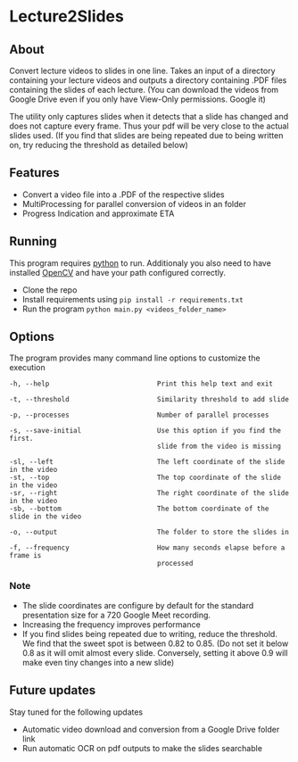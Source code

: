 # Lecture2Slides

## About

Convert lecture videos to slides in one line. Takes an input of a directory containing your lecture videos and outputs a directory containing .PDF files containing the slides of each lecture. (You can download the videos from Google Drive even if you only have View-Only permissions. Google it)


The utility only captures slides when it detects that a slide has changed and does not capture every frame. Thus your pdf will be very close to the actual slides used. (If you find that slides are being repeated due to being written on, try reducing the threshold as detailed below)

## Features

- Convert a video file into a .PDF of the respective slides
- MultiProcessing for parallel conversion of videos in an folder
- Progress Indication and approximate ETA

## Running

This program requires [python](https://www.python.org/downloads/) to run. Additionaly you also need to have installed [OpenCV](https://opencv.org/releases/) and have your path configured correctly.

- Clone the repo
- Install requirements using `pip install -r requirements.txt`
- Run the program `python main.py <videos_folder_name>`

## Options

The program provides many command line options to customize the execution

    -h, --help                           Print this help text and exit

    -t, --threshold                      Similarity threshold to add slide

    -p, --processes                      Number of parallel processes

    -s, --save-initial                   Use this option if you find the first.
                                         slide from the video is missing

    -sl, --left                          The left coordinate of the slide in the video
    -st, --top                           The top coordinate of the slide in the video
    -sr, --right                         The right coordinate of the slide in the video
    -sb, --bottom                        The bottom coordinate of the slide in the video

    -o, --output                         The folder to store the slides in

    -f, --frequency                      How many seconds elapse before a frame is
                                         processed

### Note
- The slide coordinates are configure by default for the standard presentation size for a 720 Google Meet recording.
- Increasing the frequency improves performance
- If you find slides being repeated due to writing, reduce the threshold. We find that the sweet spot is between 0.82 to 0.85. (Do not set it below 0.8 as it will omit almost every slide. Conversely, setting it above 0.9 will make even tiny changes into a new slide)

## Future updates

Stay tuned for the following updates

 - Automatic video download and conversion from a Google Drive folder link
 - Run automatic OCR on pdf outputs to make the slides searchable
